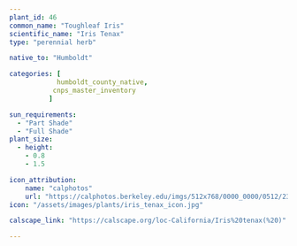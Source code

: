 ```yaml
---
plant_id: 46
common_name: "Toughleaf Iris"
scientific_name: "Iris Tenax"
type: "perennial herb"

native_to: "Humboldt"

categories: [ 
            humboldt_county_native, 
           cnps_master_inventory
          ]

sun_requirements:
  - "Part Shade"
  - "Full Shade"
plant_size:
  - height: 
    - 0.8
    - 1.5

icon_attribution: 
    name: "calphotos"
    url: "https://calphotos.berkeley.edu/imgs/512x768/0000_0000/0512/2333.jpeg" 
icon: "/assets/images/plants/iris_tenax_icon.jpg"

calscape_link: "https://calscape.org/loc-California/Iris%20tenax(%20)"

---
```


